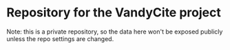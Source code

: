 # Repository for the VandyCite project

Note: this is a private repository, so the data here won't be exposed publicly unless the repo settings are changed.

